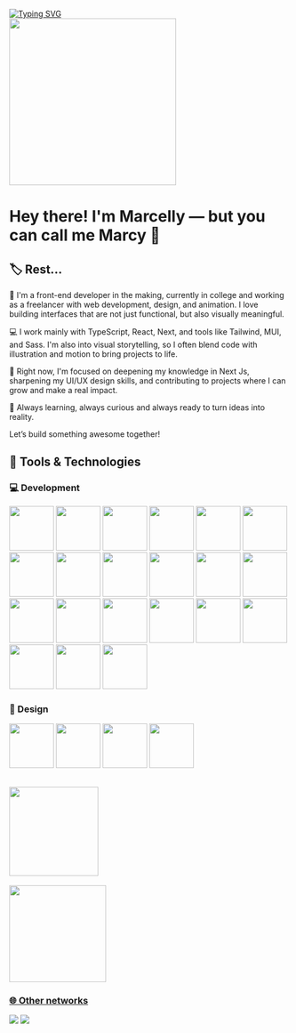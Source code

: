
<a href="https://git.io/typing-svg"><img src="https://readme-typing-svg.herokuapp.com?font=Fira+Code&size=25&pause=1000&color=F7F7F7&random=false&width=510&lines=%F0%9F%91%8B%F0%9F%8F%BC+Hi!+Welcome+to+my+profile+%F0%9F%98%BC%F0%9F%92%BB" alt="Typing SVG" /></a></br>
<img src="dumb-cat.gif"  width="300" heigth="300"/>

# Hey there! I'm Marcelly — but you can call me Marcy 💫

## 🏷 Rest...
🎨 I'm a front-end developer in the making, currently in college and working as a freelancer with web development, design, and animation. I love building interfaces that are not just functional, but also visually meaningful.

💻 I work mainly with TypeScript, React, Next, and tools like Tailwind, MUI, and Sass. I'm also into visual storytelling, so I often blend code with illustration and motion to bring projects to life.

🚀 Right now, I'm focused on deepening my knowledge in Next Js, sharpening my UI/UX design skills, and contributing to projects where I can grow and make a real impact.

🌱 Always learning, always curious and always ready to turn ideas into reality.

Let’s build something awesome together!
## 🔬 Tools & Technologies
### 💻 Development

<img loading="lazy" src="https://cdn.jsdelivr.net/gh/devicons/devicon@latest/icons/typescript/typescript-original.svg" width="80" height="80"/> <img loading="lazy" src="https://cdn.jsdelivr.net/gh/devicons/devicon@latest/icons/javascript/javascript-original.svg" width="80" height="80"/> <img loading="lazy" src="https://cdn.jsdelivr.net/gh/devicons/devicon@latest/icons/html5/html5-original.svg" width="80" height="80"/> <img src="https://cdn.jsdelivr.net/gh/devicons/devicon@latest/icons/csharp/csharp-original.svg" width="80" height="80"/> <img src="https://cdn.jsdelivr.net/gh/devicons/devicon@latest/icons/laravel/laravel-original.svg" width="80" height="80"/> <img loading="lazy" src="https://cdn.jsdelivr.net/gh/devicons/devicon@latest/icons/css3/css3-original.svg" width="80" height="80"/> <img loading="lazy" src="https://cdn.jsdelivr.net/gh/devicons/devicon@latest/icons/react/react-original-wordmark.svg" width="80" height="80"/> <img loading="lazy" src="https://cdn.jsdelivr.net/gh/devicons/devicon@latest/icons/nextjs/nextjs-original.svg" width="80" height="80" /> <img loading="lazy" src="https://cdn.jsdelivr.net/gh/devicons/devicon@latest/icons/angular/angular-original.svg" width="80" height="80"/> <img src="https://cdn.jsdelivr.net/gh/devicons/devicon@latest/icons/jest/jest-plain.svg" width="80" height="80"/> <img loading="lazy" src="https://cdn.jsdelivr.net/gh/devicons/devicon@latest/icons/tailwindcss/tailwindcss-original.svg" width="80" height="80"/> <img src="https://cdn.jsdelivr.net/gh/devicons/devicon@latest/icons/sass/sass-original.svg" width="80" height="80"/> <img loading="lazy" src="https://cdn.jsdelivr.net/gh/devicons/devicon@latest/icons/nodejs/nodejs-original-wordmark.svg" width="80" height="80"/> <img loading="lazy" src="https://cdn.jsdelivr.net/gh/devicons/devicon@latest/icons/sequelize/sequelize-original.svg" width="80" height="80"/> <img loading="lazy" src="https://cdn.jsdelivr.net/gh/devicons/devicon@latest/icons/mongodb/mongodb-original-wordmark.svg" width="80" height="80"/> <img loading="lazy" src="https://cdn.jsdelivr.net/gh/devicons/devicon@latest/icons/postgresql/postgresql-original-wordmark.svg" width="80" height="80"/> <img src="https://cdn.jsdelivr.net/gh/devicons/devicon@latest/icons/vitejs/vitejs-original.svg" width="80" height="80"/> <img src="https://cdn.jsdelivr.net/gh/devicons/devicon@latest/icons/pnpm/pnpm-original-wordmark.svg" width="80" height="80"/> <img loading="lazy" src="https://cdn.jsdelivr.net/gh/devicons/devicon@latest/icons/yarn/yarn-original.svg" width="80" height="80"/> <img loading="lazy" src="https://cdn.jsdelivr.net/gh/devicons/devicon@latest/icons/git/git-original.svg" width="80" height="80"/> <img src="https://cdn.jsdelivr.net/gh/devicons/devicon@latest/icons/unity/unity-original.svg" width="80" height="80"/>

### 🎨 Design

<img src="https://cdn.jsdelivr.net/gh/devicons/devicon@latest/icons/figma/figma-original.svg" width="80" height="80"/> <img src="https://cdn.jsdelivr.net/gh/devicons/devicon@latest/icons/illustrator/illustrator-plain.svg" width="80" height="80"/> <img src="https://cdn.jsdelivr.net/gh/devicons/devicon@latest/icons/photoshop/photoshop-original.svg" width="80" height="80"/> <img src="https://cdn.jsdelivr.net/gh/devicons/devicon@latest/icons/canva/canva-original.svg" width="80" height="80"/>
          
<br>
<div>
<a href="https://github.com/marcyroz">
<img loading="lazy" height="160em" src="https://github-readme-stats.vercel.app/api/top-langs/?username=marcyroz&layout=compact&langs_count=7&theme=dracula"/>
            <br>
            <br>
<img loading="lazy" height="174em" src="https://github-readme-stats.vercel.app/api?username=marcyroz&show_icons=true&theme=dracula&include_all_commits=true&count_private=true"/>
</div>

### 🌐 Other networks
[<img src="https://img.shields.io/badge/LinkedIn-0077B5?style=for-the-badge&logo=linkedin&logoColor=white">](https://www.linkedin.com/in/marcelly-do-nascimento-farias-93aa17268?utm_source=share&utm_campaign=share_via&utm_content=profile&utm_medium=android_app)
[<img src="https://img.shields.io/badge/Behance-0054F7?style=for-the-badge&logo=behance&logoColor=white">](https://www.behance.net/marcellnascime7)
          
          
